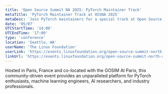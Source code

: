 ```yaml
---
title: 'Open Source Summit NA 2025: PyTorch Maintainer Track'
metaTitle: 'PyTorch Maintainer Track at OSSNA 2025'
metaDesc: 'Join PyTorch maintainers for a special track at Open Source Summit North America 2025'
date: '05/07'
UTCStartTime: '14:00'
UTCEndTime: '17:00'
type: 'conference'
location: 'Seattle, WA'
userName: 'The Linux Foundation'
userLink: 'https://events.linuxfoundation.org/open-source-summit-north-america/'
linkUrl: 'https://events.linuxfoundation.org/open-source-summit-north-america/'
---
```


Hosted in Paris, France and co-located with the GOSIM AI Paris, this community-driven event provides an unparalleled platform for PyTorch enthusiasts, machine learning engineers, AI researchers, and industry professionals.
